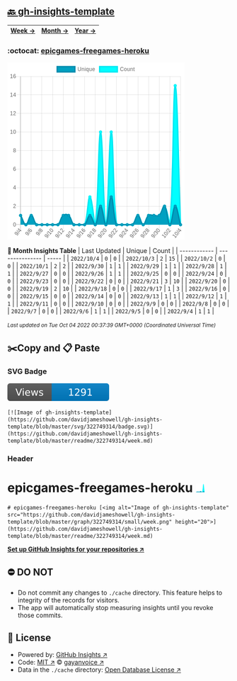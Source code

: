## [🔙 gh-insights-template](https://github.com/davidjameshowell/gh-insights-template)
| [**Week →**](https://github.com/davidjameshowell/gh-insights-template/blob/master/readme/322749314/week.md) | [**Month →**](https://github.com/davidjameshowell/gh-insights-template/blob/master/readme/322749314/month.md) | [**Year →**](https://github.com/davidjameshowell/gh-insights-template/blob/master/readme/322749314/year.md) |
 | ------------ | --------------- | ----- |

### :octocat: [epicgames-freegames-heroku](https://github.com/davidjameshowell/epicgames-freegames-heroku)
![Image of gh-insights-template](https://github.com/davidjameshowell/gh-insights-template/blob/master/graph/322749314/large/month.png)

**:calendar: Month Insights Table**
| Last Updated | Unique | Count |
 | ------------ | --------------- | ----- |
 | `2022/10/4` |  `0` | `0` |
 | `2022/10/3` |  `2` | `15` |
 | `2022/10/2` |  `0` | `0` |
 | `2022/10/1` |  `2` | `2` |
 | `2022/9/30` |  `1` | `1` |
 | `2022/9/29` |  `1` | `1` |
 | `2022/9/28` |  `1` | `1` |
 | `2022/9/27` |  `0` | `0` |
 | `2022/9/26` |  `1` | `1` |
 | `2022/9/25` |  `0` | `0` |
 | `2022/9/24` |  `0` | `0` |
 | `2022/9/23` |  `0` | `0` |
 | `2022/9/22` |  `0` | `0` |
 | `2022/9/21` |  `3` | `10` |
 | `2022/9/20` |  `0` | `0` |
 | `2022/9/19` |  `2` | `10` |
 | `2022/9/18` |  `0` | `0` |
 | `2022/9/17` |  `1` | `3` |
 | `2022/9/16` |  `0` | `0` |
 | `2022/9/15` |  `0` | `0` |
 | `2022/9/14` |  `0` | `0` |
 | `2022/9/13` |  `1` | `1` |
 | `2022/9/12` |  `1` | `1` |
 | `2022/9/11` |  `0` | `0` |
 | `2022/9/10` |  `0` | `0` |
 | `2022/9/9` |  `0` | `0` |
 | `2022/9/8` |  `0` | `0` |
 | `2022/9/7` |  `0` | `0` |
 | `2022/9/6` |  `1` | `1` |
 | `2022/9/5` |  `0` | `0` |
 | `2022/9/4` |  `1` | `1` |

<small><i>Last updated on Tue Oct 04 2022 00:37:39 GMT+0000 (Coordinated Universal Time)</i></small>

## ✂️Copy and 📋 Paste
### SVG Badge
[![Image of gh-insights-template](https://github.com/davidjameshowell/gh-insights-template/blob/master/svg/322749314/badge.svg)](https://github.com/davidjameshowell/gh-insights-template/blob/master/readme/322749314/week.md)
```readme
[![Image of gh-insights-template](https://github.com/davidjameshowell/gh-insights-template/blob/master/svg/322749314/badge.svg)](https://github.com/davidjameshowell/gh-insights-template/blob/master/readme/322749314/week.md)
```
### Header
# epicgames-freegames-heroku [<img alt="Image of gh-insights-template" src="https://github.com/davidjameshowell/gh-insights-template/blob/master/graph/322749314/small/week.png" height="20">](https://github.com/davidjameshowell/gh-insights-template/blob/master/readme/322749314/week.md)
```readme
# epicgames-freegames-heroku [<img alt="Image of gh-insights-template" src="https://github.com/davidjameshowell/gh-insights-template/blob/master/graph/322749314/small/week.png" height="20">](https://github.com/davidjameshowell/gh-insights-template/blob/master/readme/322749314/week.md)
```
[**Set up GitHub Insights for your repositories ↗️**](https://github.com/gayanvoice/github-insights)
## ⛔ DO NOT
- Do not commit any changes to `./cache` directory. This feature helps to integrity of the records for visitors.
- The app will automatically stop measuring insights until you revoke those commits.
## 📄 License
- Powered by: [GitHub Insights ↗️](https://github.com/gayanvoice/github-insights)
- Code: [MIT ↗️](./LICENSE) © [gayanvoice ↗️](https://github.com/gayanvoice)
- Data in the `./cache` directory: [Open Database License ↗️](https://opendatacommons.org/licenses/odbl/1-0/)